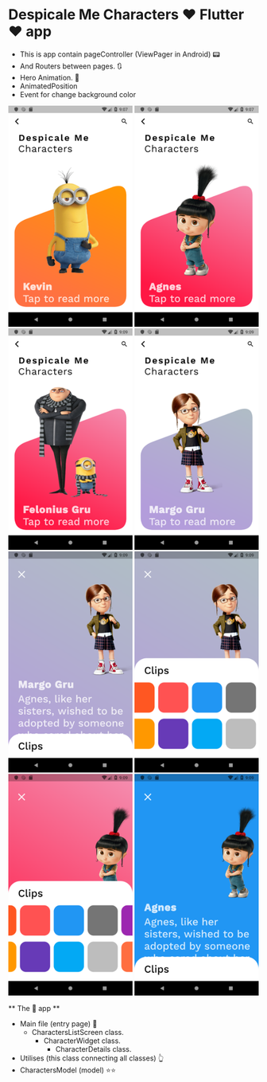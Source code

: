 # Despicale Me Characters ♥ Flutter ♥ app 

- This is app contain pageController (ViewPager in Android) 📟
- And Routers between pages. 🔃
- Hero Animation. 💌
- AnimatedPosition 
- Event for change background color 

<img src="screenshot/pic_1.png"  width="250" >
<img src="screenshot/pic_2.png"  width="250" >
<img src="screenshot/pic_3.png"  width="250" >
<img src="screenshot/pic_4.png"  width="250" >
<img src="screenshot/pic_5.png"  width="250" >
<img src="screenshot/pic_6.png"  width="250" >
<img src="screenshot/pic_7.png"  width="250" >
<img src="screenshot/pic_8.png"  width="250" >

** The 🌳 app ** 
- Main file (entry page) 🚉
    - CharactersListScreen class.
        - CharacterWidget class.
            - CharacterDetails class.
- Utilises (this class connecting all classes) 👆
- CharactersModel (model) ⭐⭐
